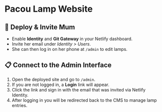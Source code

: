 # Pacou Lamp Website

## 🚀 Deploy & Invite Mum
- Enable **Identity** and **Git Gateway** in your Netlify dashboard.
- Invite her email under *Identity > Users*.
- She can then log in on her phone at `/admin` to edit lamps.

## 📋 Connect to the Admin Interface
1. Open the deployed site and go to `/admin`.
2. If you are not logged in, a **Login** link will appear.
3. Click the link and sign in with the email that was invited via Netlify Identity.
4. After logging in you will be redirected back to the CMS to manage lamp entries.

